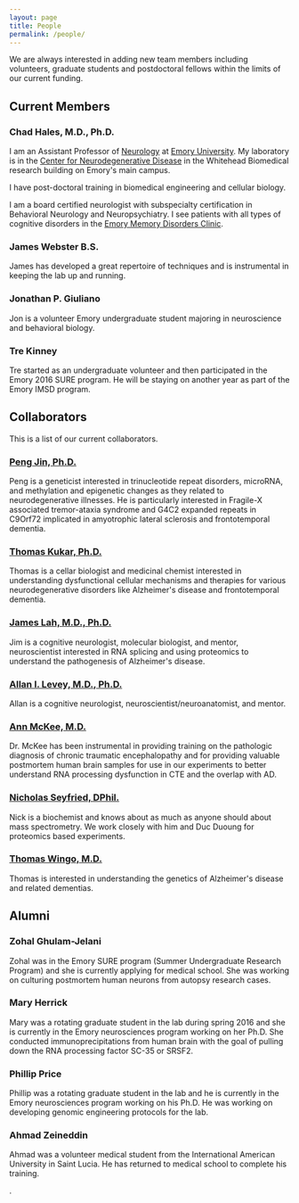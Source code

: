 ```yaml
---
layout: page
title: People
permalink: /people/
---
```


We are always interested in adding new team members including volunteers, graduate students and postdoctoral fellows within the limits of our current funding.

## **Current Members**

### Chad Hales, M.D., Ph.D.

I am an Assistant Professor of [Neurology](http://www.neurology.emory.edu/) at [Emory University](http://www.emory.edu/). My laboratory is in the [Center for Neurodegenerative Disease](http://cnd.emory.edu/) in the Whitehead Biomedical research building on Emory's main campus.

I have post-doctoral training in biomedical engineering and cellular biology.

I am a board certified neurologist with subspecialty certification in Behavioral Neurology and Neuropsychiatry. I see patients with all types of cognitive disorders in the [Emory Memory Disorders Clinic](http://alzheimers.emory.edu/).

### James Webster B.S.

James has developed a great repertoire of techniques and is instrumental in keeping the lab up and running.

### Jonathan P. Giuliano

Jon is a volunteer Emory undergraduate student majoring in neuroscience and behavioral biology.

### Tre Kinney

Tre started as an undergraduate volunteer and then participated in the Emory 2016 SURE program. He will be staying on another year as part of the Emory IMSD program.


## **Collaborators**

This is a list of our current collaborators.


### [Peng Jin, Ph.D.](http://genetics.emory.edu/faculty/faculty.php?facultyid=124)

Peng is a geneticist interested in trinucleotide repeat disorders, microRNA, and methylation and epigenetic changes as they related to neurodegenerative illnesses. He is particularly interested in Fragile-X associated tremor-ataxia syndrome and G4C2 expanded repeats in C9Orf72 implicated in amyotrophic lateral sclerosis and frontotemporal dementia.

### [Thomas Kukar, Ph.D.](http://http://www.pharm.emory.edu/tkukar/research.html)

Thomas is a cellar biologist and medicinal chemist interested in understanding dysfunctional cellular mechanisms and therapies for various neurodegenerative disorders like Alzheimer's disease and frontotemporal dementia.

### [James Lah, M.D., Ph.D.](http://neurology.emory.edu/faculty/cognitive/lah_james.html)

Jim is a cognitive neurologist, molecular biologist, and mentor, neuroscientist interested in RNA splicing and using proteomics to understand the pathogenesis of Alzheimer's disease.

### [Allan I. Levey, M.D., Ph.D.](http://neurology.emory.edu/faculty/cognitive/levey_allan.html)

Allan is a cognitive neurologist, neuroscientist/neuroanatomist, and mentor.

### [Ann McKee, M.D.](http://http://www.bu.edu/cte/about/leadership/ann-mckee-md/)

Dr. McKee has been instrumental in providing training on the pathologic diagnosis of chronic traumatic encephalopathy and for providing valuable postmortem human brain samples for use in our experiments to better understand RNA processing dysfunction in CTE and the overlap with AD.

### [Nicholas Seyfried, DPhil.](http://proteox.genetics.emory.edu/emory/people.html)

Nick is a biochemist and knows about as much as anyone should about mass spectrometry. We work closely with him and Duc Duoung for proteomics based experiments.

### [Thomas Wingo, M.D.](http://wingolab.org)

Thomas is interested in understanding the genetics of Alzheimer's disease and related dementias.


## **Alumni**

### Zohal Ghulam-Jelani

Zohal was in the Emory SURE program (Summer Undergraduate Research Program) and she is currently applying for medical school. She was working on culturing postmortem human neurons from autopsy research cases.

### Mary Herrick

Mary was a rotating graduate student in the lab during spring 2016 and she is currently in the Emory neurosciences program working on her Ph.D. She conducted immunoprecipitations from human brain with the goal of pulling down the RNA processing factor SC-35 or SRSF2.

### Phillip Price

Phillip was a rotating graduate student in the lab and he is currently in the Emory neurosciences program working on his Ph.D. He was working on developing genomic engineering protocols for the lab.

### Ahmad Zeineddin

Ahmad was a volunteer medical student from the International American University in Saint Lucia. He has returned to medical school to complete his training.


.
